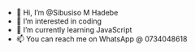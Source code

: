 - 👋 Hi, I’m @Sibusiso M Hadebe
- 👀 I’m interested in coding
- 🌱 I’m currently learning JavaScript 
- 📫 You can reach me on WhatsApp @ 0734048618

<!---
Sibusiso13/Sibusiso13 is a ✨ special ✨ repository because its `README.md` (this file) appears on your GitHub profile.
You can click the Preview link to take a look at your changes.
--->
